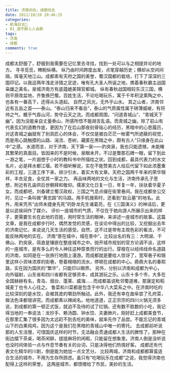 ```yaml
---
title: 济南向右，成都向左
date: 2011/10/20 20:46:25
categories:
- 航海日志🚢
- 01_酒不醉人人自醉
tags:
- 济南
- 成都
comments: true
---
```


成都太舒服了，舒服到我需要在记忆里去寻找，找到一处可以与之相提并论的地方。
寻寻觅觅，睥睨纵横。
纵乃由时间跨度出发，点笔穿越历史；横却从空间间隔，挥毫天地江山。成都素有天府之国的美誉，蜀汉国都的栽培，打下了深深的三国印记。以我这两年浅走涉猎之足迹，唯有孔大圣人所诞之地，携着春秋霸主战国枭雄之美名，泉城济南方有底蕴媲美锦官都城。
纵有春秋战国相较东汉三国，横则平原改盆地，齐鲁换巴蜀。百姓生活，不论吃喝玩乐，寓于千年积淀熏陶之中，也各有一番高下，还得从头道起。
自然之风光，无外乎山水。
其之山者，济南邻近有五岳之首——泰山。“泰山归来不看岳”，泰山的气质属性属于磅薄威峻，有将帅之气，概乎气吞山河，势夺云天之流。而成都周围，“问道青城山”、“青城天下幽”。因为没能亲自丈量泰山，所感所悟不能胡言乱语。而青城之幽，除了前山有代表玄幻的道教作底，更因为了在后山那夜刻骨铭心的经历，黑暗中的心思履历，对这青城之幽就有了别具匠心的体会，不仅仅是被白茫茫一帐雾气所遮蔽的视觉，而是用心跳触摸的山路、湍流、苍树，藏匿在黑暗之中，颇有古人“只缘身在此山中”之感。
水道而言，对于济南，天下第一泉——趵突泉，我也只能遗憾，未能睹其繁荣的真面目。皆因来的不是时候，泉眼未开。不过是瞥那石碑一眼，留下到此一游之笔，一片遐想于小时的教科书中所描绘之状。回到成都，最具代表力的水文名片，必是拜水都江堰。若不细听解说，实在不能赞美古人给后代留下如此浓墨重彩的工程，三道工序下来，排沙引水，着实大有文章。天府之国两千年来的荣华锦祥，丰衣足食，全仗其一家之力。
再品味两地的文化与生活，济南传承孔子思想，附近有孔庙供后世朝拜和敬仰。儒家文化日复一日，年复一年，扶驮着华夏子女。而成都吧，刘备建立蜀汉政权，三国之气息点缀在街里巷间。我在成都坐公交时，见过一条叫做“黄忠路”的马路。用手机搜索时，还看到“赵云墓”的地名。此外，用来凭吊“出师未捷身先死”的卧龙先生诸葛亮，在《三国演义》的神话后，更是以武侯祠作了媒介。
评价一座城市的气质，不仅在于她向游人所展示出来的样子，更需要生长在此地的百姓，用时常生活的眼神，来讲述一座城市的故事。这篇文章，是我在成都步行时，偶然发觉的灵感，在谈论中得出的比较，又挖掘出去年的济南记忆，来说说几天生活的感受。自然，这不过是带有主观色彩的看法，不可能反映两地的实在。
济南“景在城中，城在景中”，比较出名的有三：大明湖、千佛山、趵突泉，简直是镶嵌在整座城市之中。抛开城市规划的官方论调不谈，这样的一座城市，是有多么的令人神往这种穿景而行的出行。穿梭在以经纬线命名道路的济南，如同是在一张旅行地图上漫游。而成都就是要给人惊讶了，宽窄巷子和锦里这样小资味浓厚的街巷，卷着栩栩的流水，停顿在成都的中心。鼎鼎大名的春熙路，实在因为国庆的“繁华”，只能印以眼界。
另外，分别以济南和成都为中心，向外辐射，山东省和四川省都有足够资本，成其游玩之乐。山东十多个市，大多在全国赫赫有名，青岛、烟台、蓬莱、威海……而成都虽说毗邻蜀道难，那康定和稻城麦丁也令人心往之。
鲁菜和川菜都是包含于中华八大菜系之中。在济南时吃的比较深刻的是水饺，会被其皮的嚼劲所触动。此外，我还有幸在曲阜尝了孔府菜，做法色泽都很讲究。而成都素以辣闻名。地地道道，正正宗宗的四川火锅无须多说，到成都的第一顿正式饭，就迫不及待的试了红锅。还有数不胜数的小吃，我记得当地的一串说法：龙抄手、赖汤圆、钟水饺、夫妻肺片。刚好赶上成都美食节，在那里汇集了很多因为太远赶不到去吃的美味，就率先作了品尝。不能忘记的青城山下的白果炖鸡，因为这个是我们在黑暗的青城山中唯一的寄托。
去成都前听说那的人生活慢，可惜国庆这样的时节，无法融会贯通成都人生活的脾性了。那种在街边摆下茶桌，喝茶闲聊，搓搓麻将的闲暇，只能留在想象里。济南人倒是没听说也没时间体验一点与作息节奏有关的台词，只是决得他们热情好客。
成都还有代表文化精华的川剧，倒是能为她加一点文艺分。
比较两城，济南和成都都算蛮适合生活的城市，不用为生存所顾虑。虽只有“吃喝玩乐在成都”之说，我觉得济南也配得上这样的荣誉。
这两座城市，都馈赠给了市民，美妙的生活。

